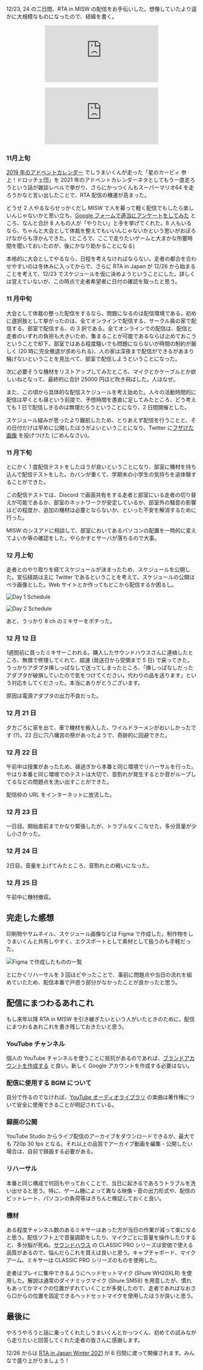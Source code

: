 12/23, 24 の二日間、RTA in MISW の配信をお手伝いした。想像していたより遥かに大規模なものになったので、経緯を書く。

<iframe class='youtube-embed' src="https://www.youtube.com/embed/B-DTLg1QKio" title="YouTube video player" frameborder="0" allow="accelerometer; autoplay; clipboard-write; encrypted-media; gyroscope; picture-in-picture" allowfullscreen></iframe>

<iframe class='youtube-embed' src="https://www.youtube.com/embed/Hn6b_luWGCo" title="YouTube video player" frameborder="0" allow="accelerometer; autoplay; clipboard-write; encrypted-media; gyroscope; picture-in-picture" allowfullscreen></iframe>

<style>
    .youtube-embed {
        display: block;

        width: var(--image-width);
        height: calc(var(--image-width) / 16 * 9);

        margin: 1em auto;
    }
</style>

### 11月上旬

[2019 年のアドベントカレンダー](https://hackmd.io/y3kTvgErQo24DOo5YvqOEQ) でしうまいくんが走った「星のカービィ 参上！ドロッチェ団」を 2021 年のアドベントカレンダーネタとしてもう一度走ろうという話が雑談レベルで挙がり、さらにかっつくんもスーパーマリオ64 を走ろうかなと言い出したことで、RTA 配信の機運が高まった。

どうせ 2 人やるならせっかくだし MISW で人を募って軽く配信でもしたら楽しいんじゃないかと思い立ち、[Google フォームで適当にアンケートをしてみた](https://twitter.com/siumaidayo/status/1457666186661949442) ところ、なんと合計 8 人もの人が「やりたい」と手を挙げてくれた。8 人もいるなら、ちゃんと大会として体裁を整えてもいいんじゃないかという思いがおぼろげながらも浮かんできた。(ところで、ここで走りたいゲームと大まかな所要時間を聞いておいたのが、後にかなり助かることになる)

本格的に大会としてやるなら、日程を考えなければならない。走者の都合を合わせやすいのは冬休みに入ってからで、さらに RTA in Japan が 12/26 から始まることを考えて、12/23 でスケジュールを仮に決めようということにした。詳しくは覚えていないが、この時点で走者希望者に日付の確認を取ったと思う。

### 11 月中旬

大会として体裁の整った配信をするなら、問題になるのは配信環境である。初めに選択肢として挙がったのは、全てオンラインで配信する、サークル員の家で配信する、部室で配信する、の 3 択である。全てオンラインでの配信は、配信と走者のいずれの負担も大きいため、集まることが可能であるならば止めておこうということで却下。部室ではある程度騒いでも問題にならないが時間の制約が厳しく (20 時に完全撤退が求められる)、人の家は深夜まで配信ができるがあまり騒げないということを見比べて、部室で配信しようということになった。

次に必要そうな機材をリストアップしてみたところ、マイクとかケーブルとか欲しいねとなって、最終的に合計 25000 円ほど吹き飛ばした。人はなぜ。

また、この頃から具体的な配信スケジュールを考え始めた。人々の活動時間的に配信は早くとも昼という前提で、予想時間を愚直に足してみたところ、どう考えても 1 日で配信しきるのは無理だろうということになり、2 日間開催とした。

スケジュール組みが思ったより難航したため、とりあえず配信を行うことと、その日付だけは早めに公開したほうがよいということになり、Twitter に[フザけた画像](https://twitter.com/siumaidayo/status/1465271430354903040) を投げつけた (ごめんなさい)。

### 11 月下旬

とにかく 1 度配信テストをしたほうが良いということになり、部室に機材を持ち込んで配信テストをした。カバンが重くて、学期末の小学生の気持ちを追体験することができた。

この配信テストでは、Discord で画面共有をする走者と部室にいる走者の切り替えが可能であるか、部室のネットワークが安定しているか、部室外の騒音の影響はどの程度か、追加の機材は必要とならないか、といった不安を解消するために行った。

MISW のシスアドに相談して、部室においてあるパソコンの配置を一時的に変えてよいか等の確認をした。やらかすとサーバが落ちるので大事。

### 12 月上旬

走者とのやり取りを経てスケジュールが決まったため、スケジュールを公開した。宣伝経路は主に Twitter であるということを考えて、スケジュールの公開はペラ画像とした。Web サイトとか作ってもどこから配信するか困るし。

![Day 1 Schedule](/img/2021-rta-in-misw/day1.jpg)

![Day 2 Schedule](/img/2021-rta-in-misw/day2.jpg)

あと、うっかり 8 ch のミキサーをポチった。

### 12 月 12 日

1週間前に買ったミキサーこわれる。購入したサウンドハウスさんに連絡したところ、無償で修理してくれて、超速 (発送日から受領まで 5 日) で戻ってきた。うっかりアダプタ挿しっぱなしで送ってしまったところ、「挿しっぱなしだったアダプタが破損していたので気をつけてください。代わりの品を送ります」という対応をしてくださった。本当にありがとうございます。

原因は電源アダプタの出力不良だった。

### 12 月 21 日

夕方ごろに家を出て、車で機材を搬入した。ワイルドラーメンがおいしかったです (?)。22 日に穴八幡宮の祭があったようで、奇跡的に回避できた。

### 12 月 22 日

午前中は授業があったため、昼過ぎから本番と同じ環境でリハーサルを行った。やはり本番と同じ環境でのテストは大切で、音割れが発生するとか音がループしてるなどの問題点を洗い出すことができた。

配信枠の URL をインターネットに放流した。

### 12 月 23 日

一日目。開始直前までかなり緊張したが、トラブルなくこなせた。多分音量が少し小さかった。


### 12 月 24 日

2日目。音量を上げてみたところ、音割れとの戦いになった。


### 12 月 25 日

午前中に機材撤収。

## 完走した感想

印刷物やサムネイル、スケジュール画像などは Figma で作成した。制作物をしうまいくんと共有しやすく、エクスポートとして素材として扱うのも手軽だった。

![Figma で作成したものの一覧](/img/2021-rta-in-misw/figma-creatives.png)

とにかくリハーサルを 3 回ほどやったことで、事前に問題点や当日の流れを組めていたため、配信本番で戸惑う部分がなかったことが良かったと思う。

## 配信にまつわるあれこれ

もし来年以降 RTA in MISW を引き継ぎたいという人がいたときのために、配信にまつわるあれこれを書き残しておきたいと思う。

### YouTube チャンネル

個人の YouTube チャンネルを使うことに抵抗があるのであれば、[ブランドアカウントを作成する](https://support.google.com/youtube/answer/9367690?hl=ja) と良い。新しく Google アカウントを作成する必要はない。

### 配信に使用する BGM について

自分で作るのでなければ、[YouTube オーディオライブラリ](https://support.google.com/youtube/answer/3376882?hl=ja) の楽曲は著作権について安全に使用できることが明記されている。

### 録画の公開

YouTube Studio からライブ配信のアーカイブをダウンロードできるが、最大でも 720p 30 fps となる。それ以上の品質でアーカイブ動画を編集・公開したい場合は、自前で録画する必要がある。

### リハーサル

本番と同じ構成で何回もやっておくことで、当日に起きるであろうトラブルを洗い出せると思う。特に、ゲーム機によって異なる映像・音の出力形式や、配信のビットレート、パソコンの負荷等はきちんと検証しておくと良い。

### 機材

ある程度チャンネル数のあるミキサーはあった方が当日の作業が減って楽になると思う。配信ソフト上で音量調節をしたり、マイクごとに音量を操作したりすると、多分脳が死ぬ。[サウンドハウス](https://www.soundhouse.co.jp/) の CLASSIC PRO シリーズは安価で使える品質があるので、悩んだらこれを買えば良いと思う。キャプチャボード、マイクアーム、ミキサーは CLASSIC PRO シリーズのものを使用した。

走者はプレイに集中できるようにヘッドセットマイク (Shure WH20XLR) を使用した。解説は通常のダイナミックマイク (Shure SM58) を用意したが、慣れもあってかマイクの位置がずれていくことが多発したので、走者であればなおさら口からの位置を固定できるヘッドセットマイクを使用したほうが良いと思う。

## 最後に

やろうやろうと話に乗ってくれたしうまいくんとかっつくん、初めての試みながら走りたいと回答してくれた走者の皆さんに感謝します。

12/26 からは [RTA in Japan Winter 2021](https://rtain.jp/) が 6 日間に渡って開催されます。みんなで盛り上がりましょう！
